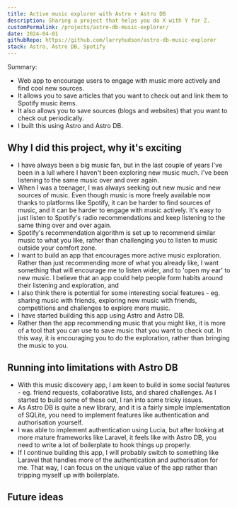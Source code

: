 ```yaml
---
title: Active music explorer with Astro + Astro DB
description: Sharing a project that helps you do X with Y for Z.
customPermalink: /projects/astro-db-music-explorer/
date: 2024-04-01
githubRepo: https://github.com/larryhudson/astro-db-music-explorer
stack: Astro, Astro DB, Spotify
---
```


Summary:
- Web app to encourage users to engage with music more actively and find cool
new sources.
- It allows you to save articles that you want to check out and link them to Spotify music items.
- It also allows you to save sources (blogs and websites) that you want to check out periodically. 
- I built this using Astro and Astro DB.

## Why I did this project, why it's exciting
- I have always been a big music fan, but in the last couple of years I've been
  in a lull where I haven't been exploring new music much. I've been listening
to the same music over and over again.
- When I was a teenager, I was always seeking out new music and new sources of
music. Even though music is more freely available now thanks to platforms like
Spotify, it can be harder to find sources of music, and it can be harder to
engage with music actively. It's easy to just listen to Spotify's radio
recommendations and keep listening to the same thing over and over again. 
- Spotify's recommendation algorithm is set up to recommend similar music to
what you like, rather than challenging you to listen to music outside your
comfort zone.
- I want to build an app that encourages more active music exploration. Rather
than just recommending more of what you already like, I want something that will
encourage me to listen wider, and to 'open my ear' to new music. I believe that
an app could help people form habits around their listening and exploration, and 
- I also think there is potential for some interesting social features - eg.
sharing music with friends, exploring new music with friends, competitions and
challenges to explore more music.
- I have started building this app using Astro and Astro DB.
- Rather than the app recommending music that you might like, it is more of a
tool that you can use to save music that you want to check out. In this way, it
is encouraging you to do the exploration, rather than bringing the music to you.

## Running into limitations with Astro DB
- With this music discovery app, I am keen to build in some social features -
eg. friend requests, collaborative lists, and shared challenges. As I started to
build some of these out, I ran into some tricky issues.
- As Astro DB is quite a new library, and it is a fairly simple implementation
of SQLite, you need to implement features like authentication and authorisation
yourself.
- I was able to implement authentication using Lucia, but after looking at more
  mature frameworks like Laravel, it feels like with Astro DB, you need to write
  a lot of boilerplate to hook things up properly.
- If I continue building this app, I will probably switch to something like
Laravel that handles more of the authentication and authorisation for me. That
way, I can focus on the unique value of the app rather than tripping myself up
with boilerplate.

## Future ideas
